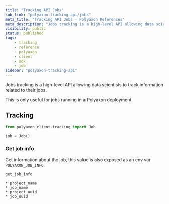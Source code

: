 ```yaml
---
title: "Tracking API Jobs"
sub_link: "polyaxon-tracking-api/jobs"
meta_title: "Tracking API Jobs - Polyaxon References"
meta_description: "Jobs tracking is a high-level API allowing data scientists to track information related to their jobs."
visibility: public
status: published
tags:
    - tracking
    - reference
    - polyaxon
    - client
    - sdk
    - job
sidebar: "polyaxon-tracking-api"
---
```


Jobs tracking is a high-level API allowing data scientists to track information related to their jobs.

This is only useful for jobs running in a Polyaxon deployment.

## Tracking

```python
from polyaxon_client.tracking import Job

job = Job()
```

### Get job info

Get information about the job, this value is also exposed as an env var `POLYAXON_JOB_INFO`.

```python
get_job_info
```

    * project_name
    * job_name
    * project_uuid
    * job_uuid


